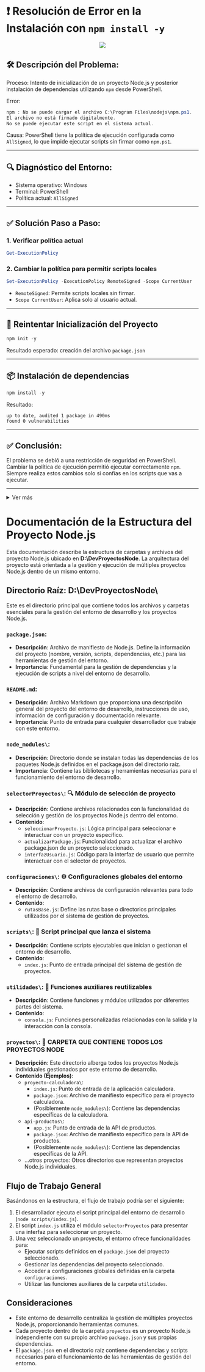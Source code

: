  # ❗ Resolución de Error en la Instalación con `npm install -y`

 
<p align="center">
  <img src="https://media1.giphy.com/media/v1.Y2lkPTc5MGI3NjExbG5haHFtN2pqYXdpenFkdDdtd2prM3hkOHlqM24wazM1ZWplZXpxNiZlcD12MV9pbnRlcm5hbF9naWZfYnlfaWQmY3Q9Zw/78XCFBGOlS6keY1Bil/giphy.gif" />
</p>


 ## 🛠️ Descripción del Problema:

 Proceso: Intento de inicialización de un proyecto Node.js y posterior instalación de dependencias utilizando `npm` desde PowerShell.

 Error:
 ```powershell
 npm : No se puede cargar el archivo C:\Program Files\nodejs\npm.ps1.
 El archivo no está firmado digitalmente.
 No se puede ejecutar este script en el sistema actual.
 ```

 Causa: PowerShell tiene la política de ejecución configurada como `AllSigned`, lo que impide ejecutar scripts sin firmar como `npm.ps1`.

 ---

 ## 🔍 Diagnóstico del Entorno:

 - Sistema operativo: Windows  
 - Terminal: PowerShell  
 - Política actual: `AllSigned`  

 ---

 ## ✅ Solución Paso a Paso:

 ### 1. Verificar política actual

 ```powershell
 Get-ExecutionPolicy
 ```

 ### 2. Cambiar la política para permitir scripts locales

 ```powershell
 Set-ExecutionPolicy -ExecutionPolicy RemoteSigned -Scope CurrentUser
 ```

 - `RemoteSigned`: Permite scripts locales sin firmar.  
 - `Scope CurrentUser`: Aplica solo al usuario actual.

 ---

 ## 🚀 Reintentar Inicialización del Proyecto

 ```powershell
 npm init -y
 ```

 Resultado esperado: creación del archivo `package.json`

 ---

 ## 📦 Instalación de dependencias

 ```powershell
 npm install -y
 ```

 Resultado:
 ```
 up to date, audited 1 package in 490ms
 found 0 vulnerabilities
 ```

 ---

 ## ✅ Conclusión:

 El problema se debió a una restricción de seguridad en PowerShell.  
 Cambiar la política de ejecución permitió ejecutar correctamente `npm`.  
 Siempre realiza estos cambios solo si confías en los scripts que vas a ejecutar.

 ---

 <details>
   <summary>Ver más</summary>

   <div align="center">

   

   Hecho con ❤️ para desarrolladores organizados y productivos.  
   <strong>Elaborado por Jesús Carmona</strong>  
   <strong>Contacto: jesus.carmona966@pascualabravo.edu.co</strong>

   </div>
 </details>




# Documentación de la Estructura del Proyecto Node.js

Esta documentación describe la estructura de carpetas y archivos del proyecto Node.js ubicado en **D:\DevProyectosNode**. La arquitectura del proyecto está orientada a la gestión y ejecución de múltiples proyectos Node.js dentro de un mismo entorno.

## Directorio Raíz: D:\DevProyectosNode\

Este es el directorio principal que contiene todos los archivos y carpetas esenciales para la gestión del entorno de desarrollo y los proyectos Node.js.

### `package.json`:
- **Descripción**: Archivo de manifiesto de Node.js. Define la información del proyecto (nombre, versión, scripts, dependencias, etc.) para las herramientas de gestión del entorno.
- **Importancia**: Fundamental para la gestión de dependencias y la ejecución de scripts a nivel del entorno de desarrollo.

### `README.md`:
- **Descripción**: Archivo Markdown que proporciona una descripción general del proyecto del entorno de desarrollo, instrucciones de uso, información de configuración y documentación relevante.
- **Importancia**: Punto de entrada para cualquier desarrollador que trabaje con este entorno.

### `node_modules\`:
- **Descripción**: Directorio donde se instalan todas las dependencias de los paquetes Node.js definidos en el package.json del directorio raíz.
- **Importancia**: Contiene las bibliotecas y herramientas necesarias para el funcionamiento del entorno de desarrollo.

### `selectorProyectos\`: 🔍 Módulo de selección de proyecto
- **Descripción**: Contiene archivos relacionados con la funcionalidad de selección y gestión de los proyectos Node.js dentro del entorno.
- **Contenido**:
  - `seleccionarProyecto.js`: Lógica principal para seleccionar e interactuar con un proyecto específico.
  - `actualizarPackage.js`: Funcionalidad para actualizar el archivo package.json de un proyecto seleccionado.
  - `interfazUsuario.js`: Código para la interfaz de usuario que permite interactuar con el selector de proyectos.

### `configuraciones\`: ⚙️ Configuraciones globales del entorno
- **Descripción**: Contiene archivos de configuración relevantes para todo el entorno de desarrollo.
- **Contenido**:
  - `rutasBase.js`: Define las rutas base o directorios principales utilizados por el sistema de gestión de proyectos.

### `scripts\`: 🚀 Script principal que lanza el sistema
- **Descripción**: Contiene scripts ejecutables que inician o gestionan el entorno de desarrollo.
- **Contenido**:
  - `index.js`: Punto de entrada principal del sistema de gestión de proyectos.

### `utilidades\`: 🧰 Funciones auxiliares reutilizables
- **Descripción**: Contiene funciones y módulos utilizados por diferentes partes del sistema.
- **Contenido**:
  - `consola.js`: Funciones personalizadas relacionadas con la salida y la interacción con la consola.

### `proyectos\`: 📂 CARPETA QUE CONTIENE TODOS LOS PROYECTOS NODE
- **Descripción**: Este directorio alberga todos los proyectos Node.js individuales gestionados por este entorno de desarrollo.
- **Contenido (Ejemplos)**:
  - `proyecto-calculadora\`:
    - `index.js`: Punto de entrada de la aplicación calculadora.
    - `package.json`: Archivo de manifiesto específico para el proyecto calculadora.
    - (Posiblemente `node_modules\`): Contiene las dependencias específicas de la calculadora.
  - `api-productos\`:
    - `app.js`: Punto de entrada de la API de productos.
    - `package.json`: Archivo de manifiesto específico para la API de productos.
    - (Posiblemente `node_modules\`): Contiene las dependencias específicas de la API.
  - ...otros proyectos: Otros directorios que representan proyectos Node.js individuales.

## Flujo de Trabajo General

Basándonos en la estructura, el flujo de trabajo podría ser el siguiente:

1. El desarrollador ejecuta el script principal del entorno de desarrollo (`node scripts/index.js`).
2. El script `index.js` utiliza el módulo `selectorProyectos` para presentar una interfaz para seleccionar un proyecto.
3. Una vez seleccionado un proyecto, el entorno ofrece funcionalidades para:
   - Ejecutar scripts definidos en el `package.json` del proyecto seleccionado.
   - Gestionar las dependencias del proyecto seleccionado.
   - Acceder a configuraciones globales definidas en la carpeta `configuraciones`.
   - Utilizar las funciones auxiliares de la carpeta `utilidades`.

## Consideraciones

- Este entorno de desarrollo centraliza la gestión de múltiples proyectos Node.js, proporcionando herramientas comunes.
- Cada proyecto dentro de la carpeta `proyectos` es un proyecto Node.js independiente con su propio archivo `package.json` y sus propias dependencias.
- El `package.json` en el directorio raíz contiene dependencias y scripts necesarios para el funcionamiento de las herramientas de gestión del entorno.
